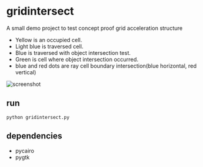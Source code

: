 # gridintersect
A small demo project to test concept proof grid acceleration structure

- Yellow is an occupied cell.
- Light blue is traversed cell.
- Blue is traversed with object intersection test.
- Green is cell where object intersection occurred.
- blue and red dots are ray cell boundary intersection(blue horizontal, red vertical) 

![screenshot](https://user-images.githubusercontent.com/22398803/148271033-a812aa5e-2b1d-4419-89ff-90a1bf904557.png)

## run

    python gridintersect.py

## dependencies
* pycairo
* pygtk
